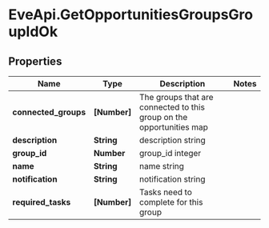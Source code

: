 # EveApi.GetOpportunitiesGroupsGroupIdOk

## Properties
Name | Type | Description | Notes
------------ | ------------- | ------------- | -------------
**connected_groups** | **[Number]** | The groups that are connected to this group on the opportunities map | 
**description** | **String** | description string | 
**group_id** | **Number** | group_id integer | 
**name** | **String** | name string | 
**notification** | **String** | notification string | 
**required_tasks** | **[Number]** | Tasks need to complete for this group | 


